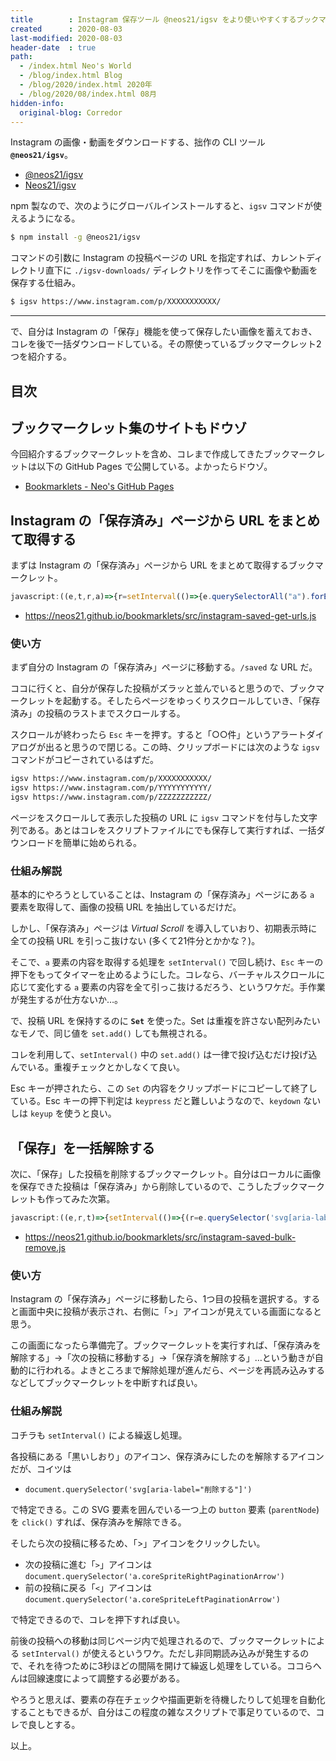 ```yaml
---
title        : Instagram 保存ツール @neos21/igsv をより使いやすくするブックマークレット2つ
created      : 2020-08-03
last-modified: 2020-08-03
header-date  : true
path:
  - /index.html Neo's World
  - /blog/index.html Blog
  - /blog/2020/index.html 2020年
  - /blog/2020/08/index.html 08月
hidden-info:
  original-blog: Corredor
---
```


Instagram の画像・動画をダウンロードする、拙作の CLI ツール **`@neos21/igsv`**。

- [@neos21/igsv](https://www.npmjs.com/package/@neos21/igsv)
- [Neos21/igsv](https://github.com/Neos21/igsv)

npm 製なので、次のようにグローバルインストールすると、`igsv` コマンドが使えるようになる。

```bash
$ npm install -g @neos21/igsv
```

コマンドの引数に Instagram の投稿ページの URL を指定すれば、カレントディレクトリ直下に `./igsv-downloads/` ディレクトリを作ってそこに画像や動画を保存する仕組み。

```bash
$ igsv https://www.instagram.com/p/XXXXXXXXXXX/
```

---

で、自分は Instagram の「保存」機能を使って保存したい画像を蓄えておき、コレを後で一括ダウンロードしている。その際使っているブックマークレット2つを紹介する。

## 目次

## ブックマークレット集のサイトもドウゾ

今回紹介するブックマークレットを含め、コレまで作成してきたブックマークレットは以下の GitHub Pages で公開している。よかったらドウゾ。

- [Bookmarklets - Neo's GitHub Pages](https://neos21.github.io/bookmarklets/)

## Instagram の「保存済み」ページから URL をまとめて取得する

まずは Instagram の「保存済み」ページから URL をまとめて取得するブックマークレット。

```javascript
javascript:((e,t,r,a)=>{r=setInterval(()=>{e.querySelectorAll("a").forEach(e=>{e.href.match(/(?!.*liked_by).*(?=\/p\/)/)&&t.add("igsv "+e.href+"\n")})},200),e.addEventListener("keydown",n=>{n.key.includes("Esc")&&(clearInterval(r),(a=e.createElement("textarea")).textContent=Array.from(t).join(""),e.body.appendChild(a),a.select(),e.execCommand("copy"),e.body.removeChild(a),alert(t.size+"件"))})})(document,new Set);
```

- <https://neos21.github.io/bookmarklets/src/instagram-saved-get-urls.js>

### 使い方

まず自分の Instagram の「保存済み」ページに移動する。`/saved` な URL だ。

ココに行くと、自分が保存した投稿がズラッと並んでいると思うので、ブックマークレットを起動する。そしたらページをゆっくりスクロールしていき、「保存済み」の投稿のラストまでスクロールする。

スクロールが終わったら `Esc` キーを押す。すると「○○件」というアラートダイアログが出ると思うので閉じる。この時、クリップボードには次のような `igsv` コマンドがコピーされているはずだ。

```bash
igsv https://www.instagram.com/p/XXXXXXXXXXX/
igsv https://www.instagram.com/p/YYYYYYYYYYY/
igsv https://www.instagram.com/p/ZZZZZZZZZZZ/
```

ページをスクロールして表示した投稿の URL に `igsv` コマンドを付与した文字列である。あとはコレをスクリプトファイルにでも保存して実行すれば、一括ダウンロードを簡単に始められる。

### 仕組み解説

基本的にやろうとしていることは、Instagram の「保存済み」ページにある `a` 要素を取得して、画像の投稿 URL を抽出しているだけだ。

しかし、「保存済み」ページは _Virtual Scroll_ を導入していおり、初期表示時に全ての投稿 URL を引っこ抜けない (多くて21件分とかかな？)。

そこで、`a` 要素の内容を取得する処理を `setInterval()` で回し続け、`Esc` キーの押下をもってタイマーを止めるようにした。コレなら、バーチャルスクロールに応じて変化する `a` 要素の内容を全て引っこ抜けるだろう、というワケだ。手作業が発生するが仕方ないか…。

で、投稿 URL を保持するのに **`Set`** を使った。Set は重複を許さない配列みたいなモノで、同じ値を `set.add()` しても無視される。

コレを利用して、`setInterval()` 中の `set.add()` は一律で投げ込むだけ投げ込んでいる。重複チェックとかしなくて良い。

Esc キーが押されたら、この `Set` の内容をクリップボードにコピーして終了している。Esc キーの押下判定は `keypress` だと難しいようなので、`keydown` ないしは `keyup` を使うと良い。

## 「保存」を一括解除する

次に、「保存」した投稿を削除するブックマークレット。自分はローカルに画像を保存できた投稿は「保存済み」から削除しているので、こうしたブックマークレットも作ってみた次第。

```javascript
javascript:((e,r,t)=>{setInterval(()=>{(r=e.querySelector('svg[aria-label="削除する"]'))&&r.parentNode.click(),setTimeout(()=>{(t=e.querySelector("a.coreSpriteRightPaginationArrow"))&&t.click()},250)},3e3)})(document);
```

- <https://neos21.github.io/bookmarklets/src/instagram-saved-bulk-remove.js>

### 使い方

Instagram の「保存済み」ページに移動したら、1つ目の投稿を選択する。すると画面中央に投稿が表示され、右側に「>」アイコンが見えている画面になると思う。

この画面になったら準備完了。ブックマークレットを実行すれば、「保存済みを解除する」→「次の投稿に移動する」→「保存済を解除する」…という動きが自動的に行われる。よきところまで解除処理が進んだら、ページを再読み込みするなどしてブックマークレットを中断すれば良い。

### 仕組み解説

コチラも `setInterval()` による繰返し処理。

各投稿にある「黒いしおり」のアイコン、保存済みにしたのを解除するアイコンだが、コイツは

- `document.querySelector('svg[aria-label="削除する"]')`

で特定できる。この SVG 要素を囲んでいる一つ上の `button` 要素 (`parentNode`) を `click()` すれば、保存済みを解除できる。

そしたら次の投稿に移るため、「>」アイコンをクリックしたい。

- 次の投稿に進む「`>`」アイコンは `document.querySelector('a.coreSpriteRightPaginationArrow')`
- 前の投稿に戻る「`<`」アイコンは `document.querySelector('a.coreSpriteLeftPaginationArrow')`

で特定できるので、コレを押下すれば良い。

前後の投稿への移動は同じページ内で処理されるので、ブックマークレットによる `setInterval()` が使えるというワケ。ただし非同期読み込みが発生するので、それを待つために3秒ほどの間隔を開けて繰返し処理をしている。ココらへんは回線速度によって調整する必要がある。

やろうと思えば、要素の存在チェックや描画更新を待機したりして処理を自動化することもできるが、自分はこの程度の雑なスクリプトで事足りているので、コレで良しとする。

以上。
